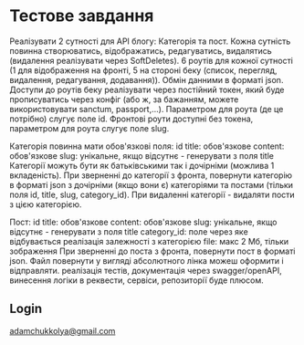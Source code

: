 # Тестове завдання

Реалізувати 2 сутності для API блогу:
Категорія та пост. Кожна сутність повинна створюватись, відображатись, редагуватись, видалятись (видалення реалізувати через SoftDeletes).
6 роутів для кожної сутності (1 для відображення на фронті, 5 на стороні беку (список, перегляд, видалення, редагування, додавання)).
Обмін данними в форматі json.
Доступи до роутів беку реалізувати через постійний токен, який буде прописуватись через конфіг (або ж, за бажанням, можете використовувати sanctum, passport,...). Параметром для роута (де це потрібно) слугує поле id.
Фронтові роути доступні без токена, параметром для роута слугує поле slug.

Категорія повинна мати обов'язкові поля:
id
title: обов'язкове
content: обов'язкове
slug: унікальне, якщо відсутнє - генерувати з поля title
Категорії можуть бути як батьківськими так і дочірніми (можлива 1 вкладеність).
При зверненні до категорії з фронта, повернути категорію в форматі json з дочірніми (якщо вони є) категоріями та постами (тільки поля id, title, slug, category_id).
При видаленні категорії - видаляти пости з цією категорією.

Пост:
id
title: обов'язкове
content: обов'язкове
slug: унікальне, якщо відсутнє - генерувати з поля title
category_id: поле через яке відбувається реалізація залежності з категорією
file: макс 2 Мб, тільки зображення
При зверненні до поста з фронта, повернути пост в форматі json. Файл повернути у вигляді абсолютного лінка
можеш оформити і відправляти.
реалізація тестів, документація через swagger/openAPI, винесення логіки в реквести, сервіси, репозиторії буде плюсом.


## Login
adamchukkolya@gmail.com
